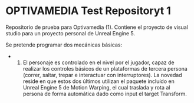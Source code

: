 # OPTIVAMEDIA Test Repositoryt 1
Repositorio de prueba para Optivamedia (1). Contiene el proyecto de visual studio para un proyecto personal de Unreal Engine 5.

Se pretende programar dos mecánicas básicas:
- 1. El personaje es controlado en el nivel por el jugador, capaz de realizar los controles básicos de un plataformas de tercera persona (correr, saltar, trepar e interactuar con interruptores). La novedad reside en que estos dos últimos utilizan el paquete incluído en Unreal Engine 5 de Motion Warping, el cual traslada y rota al persona de forma automática dado como input el target Transform.   
